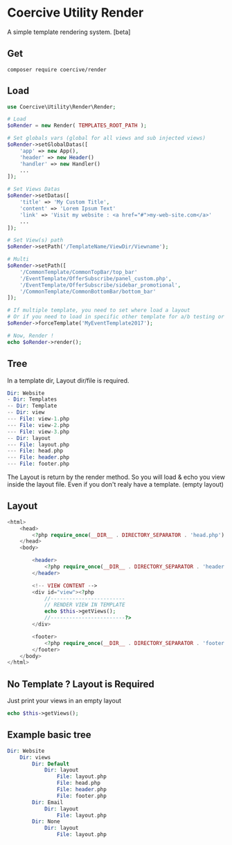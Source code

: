 Coercive Utility Render
=======================

A simple template rendering system. [beta]

Get
---
```
composer require coercive/render
```

Load
----
```php
use Coercive\Utility\Render\Render;

# Load
$oRender = new Render( TEMPLATES_ROOT_PATH );

# Set globals vars (global for all views and sub injected views)
$oRender->setGlobalDatas([
	'app' => new App(),
	'header' => new Header()
	'handler' => new Handler()
	...
]);

# Set Views Datas
$oRender->setDatas([
	'title' => 'My Custom Title',
	'content' => 'Lorem Ipsum Text'
	'link' => 'Visit my website : <a href="#">my-web-site.com</a>'
	...
]);

# Set View(s) path
$oRender->setPath('/TemplateName/ViewDir/Viewname');

# Multi
$oRender->setPath([
	'/CommonTemplate/CommonTopBar/top_bar'
	'/EventTemplate/OfferSubscribe/panel_custom.php',
	'/EventTemplate/OfferSubscribe/sidebar_promotional',
	'/CommonTemplate/CommonBottomBar/bottom_bar'
]);

# If multiple template, you need to set where load a layout
# Or if you need to load in specific other template for a/b testing or events ...
$oRender->forceTemplate('MyEventTemplate2017');

# Now, Render !
echo $oRender->render();

```

Tree
----
In a template dir, Layout dir/file is required.
```php
Dir: Website
- Dir: Templates
-- Dir: Template
-- Dir: view
--- File: view-1.php
--- File: view-2.php
--- File: view-3.php
-- Dir: layout
--- File: layout.php
--- File: head.php
--- File: header.php
--- File: footer.php
```
The Layout is return by the render method.
So you will load & echo you view inside the layout file.
Even if you don't realy have a template. (empty layout)

Layout
------
```php
<html>
	<head>
		<?php require_once(__DIR__ . DIRECTORY_SEPARATOR . 'head.php') ?>
	</head>
	<body>

		<header>
			<?php require_once(__DIR__ . DIRECTORY_SEPARATOR . 'header.php') ?>
		</header>

		<!-- VIEW CONTENT -->
		<div id="view"><?php
			//------------------------
			// RENDER VIEW IN TEMPLATE
			echo $this->getViews();
			//------------------------?>
		</div>

		<footer>
			<?php require_once(__DIR__ . DIRECTORY_SEPARATOR . 'footer.php') ?>
		</footer>
	</body>
</html>
```

No Template ? Layout is Required
------
Just print your views in an empty layout
```php
echo $this->getViews();
```

Example basic tree
------------------
```php
Dir: Website
	Dir: views
		Dir: Default
			Dir: layout
				File: layout.php
				File: head.php
				File: header.php
				File: footer.php
		Dir: Email
			Dir: layout
				File: layout.php
		Dir: None
			Dir: layout
				File: layout.php
```